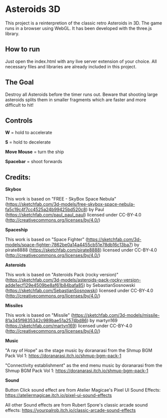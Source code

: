 # Asteroids 3D
This project is a reinterpretion of the classic retro Asteroids in 3D. The game runs in a browser using WebGL. It has been developed with the three.js library.


## How to run
Just open the index.html with any live server extension of your choice. All necessary files and libraries are already included in this project.


## The Goal
Destroy all Asteroids before the timer runs out. Beware that shooting large asteroids splits them in smaller fragments which are faster and more difficult to hit! 


## Controls
__W__ = hold to accelerate

__S__ = hold to decelerate

__Move Mouse__ = turn the ship

__Spacebar__ = shoot forwards


## Credits:

__Skybox__

This work is based on "FREE - SkyBox Space Nebula" (https://sketchfab.com/3d-models/free-skybox-space-nebula-fa5c19c4f7cc4525a24b99425bd520c8) by Paul (https://sketchfab.com/paul_paul_paul) licensed under CC-BY-4.0 (http://creativecommons.org/licenses/by/4.0/)



__Spaceship__

This work is based on "Space Fighter" (https://sketchfab.com/3d-models/space-fighter-7862be0a14a4455cb51e78db16c13ba7) by pirate8888 (https://sketchfab.com/pirate8888) licensed under CC-BY-4.0 (http://creativecommons.org/licenses/by/4.0/)



__Asteroids__

This work is based on "Asteroids Pack (rocky version)" (https://sketchfab.com/3d-models/asteroids-pack-rocky-version-adde1ecf129e4509be8af61b84bafa85) by SebastianSosnowski (https://sketchfab.com/SebastianSosnowski) licensed under CC-BY-4.0 (http://creativecommons.org/licenses/by/4.0/)



__Missiles__

This work is based on "Missile" (https://sketchfab.com/3d-models/missile-81a345f9835342c989bae51a2574bd86) by martyn169 (https://sketchfab.com/martyn169) licensed under CC-BY-4.0 (http://creativecommons.org/licenses/by/4.0/)



__Music__

"A ray of Hope" as the stage music by doranarasi from the Shmup BGM Pack Vol 1: https://doranarasi.itch.io/shmup-bgm-pack-1

"Connectivity establishment" as the end menu music by doranarasi from the Shmup BGM Pack Vol 1: https://doranarasi.itch.io/shmup-bgm-pack-1



__Sound__

Button Click sound effect are from Atelier Magicae's Pixel UI Sound Effects: https://ateliermagicae.itch.io/pixel-ui-sound-effects

All other Sound effects are from Rubert Spore's classic arcade sound effects: https://yourpalrob.itch.io/classic-arcade-sound-effects